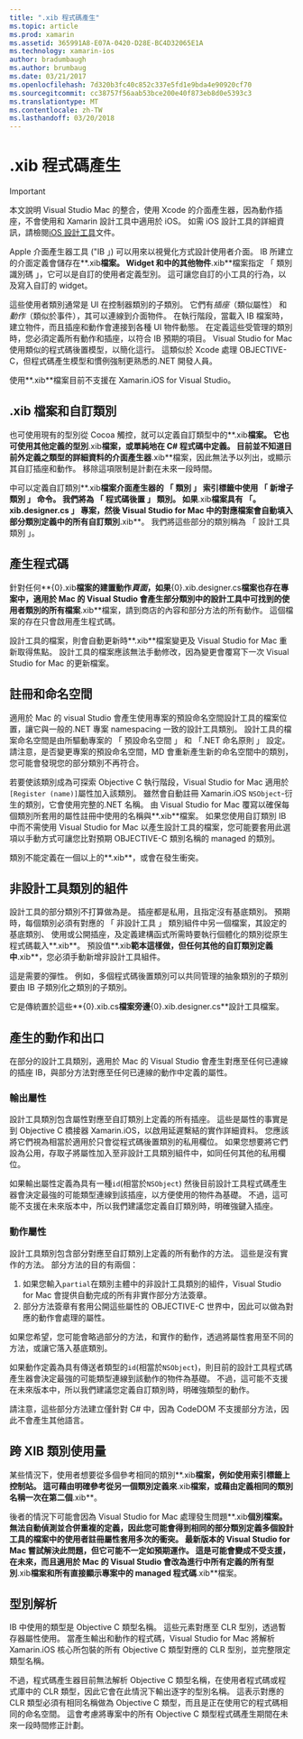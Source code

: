 ```yaml
---
title: ".xib 程式碼產生"
ms.topic: article
ms.prod: xamarin
ms.assetid: 365991A8-E07A-0420-D28E-BC4D32065E1A
ms.technology: xamarin-ios
author: bradumbaugh
ms.author: brumbaug
ms.date: 03/21/2017
ms.openlocfilehash: 7d320b3fc40c852c337e5fd1e9bda4e90920cf70
ms.sourcegitcommit: cc38757f56aab53bce200e40f873eb8d0e5393c3
ms.translationtype: MT
ms.contentlocale: zh-TW
ms.lasthandoff: 03/20/2018
---
```

# <a name="xib-code-generation"></a>.xib 程式碼產生

> [!IMPORTANT]
>  本文說明 Visual Studio Mac 的整合，使用 Xcode 的介面產生器，因為動作插座，不會使用和 Xamarin 設計工具中適用於 iOS。 如需 iOS 設計工具的詳細資訊，請檢閱[iOS 設計工具](~/ios/user-interface/designer/index.md)文件。

Apple 介面產生器工具 ("IB 」) 可以用來以視覺化方式設計使用者介面。 IB 所建立的介面定義會儲存在**.xib**檔案。 Widget 和中的其他物件**.xib**檔案指定 「 類別識別碼 」，它可以是自訂的使用者定義型別。 這可讓您自訂的小工具的行為，以及寫入自訂的 widget。

這些使用者類別通常是 UI 在控制器類別的子類別。 它們有*插座*（類似屬性） 和*動作*（類似於事件），其可以連線到介面物件。 在執行階段，當載入 IB 檔案時，建立物件，而且插座和動作會連接到各種 UI 物件動態。 在定義這些受管理的類別時，您必須定義所有動作和插座，以符合 IB 預期的項目。 Visual Studio for Mac 使用類似的程式碼後置模型，以簡化這行。 這類似於 Xcode 處理 OBJECTIVE-C，但程式碼產生模型和慣例強制更熟悉的.NET 開發人員。

使用**.xib**檔案目前不支援在 Xamarin.iOS for Visual Studio。

## <a name="xib-files-and-custom-classes"></a>.xib 檔案和自訂類別

也可使用現有的型別從 Cocoa 觸控，就可以定義自訂類型中的**.xib**檔案。 它也可使用其他定義的型別**.xib**檔案，或單純地在 C# 程式碼中定義。 目前並不知道目前外定義之類型的詳細資料的介面產生器**.xib**檔案，因此無法予以列出，或顯示其自訂插座和動作。 移除這項限制是計劃在未來一段時間。

中可以定義自訂類別**.xib**檔案介面產生器的 「 類別 」 索引標籤中使用 「 新增子類別 」 命令。 我們將為 「 程式碼後置 」 類別。 如果**.xib**檔案具有 「。 xib.designer.cs 」 專案，然後 Visual Studio for Mac 中的對應檔案會自動填入部分類別定義中的所有自訂類別**.xib**。 我們將這些部分的類別稱為 「 設計工具類別 」。

## <a name="generating-code"></a>產生程式碼

針對任何**{0}.xib**檔案的建置動作*頁面*，如果**{0}.xib.designer.cs**檔案也存在專案中，適用於 Mac 的 Visual Studio 會產生部分類別中的設計工具中可找到的使用者類別的所有檔案**.xib**檔案，請到商店的內容和部分方法的所有動作。 這個檔案的存在只會啟用產生程式碼。

設計工具的檔案，則會自動更新時**.xib**檔案變更及 Visual Studio for Mac 重新取得焦點。 設計工具的檔案應該無法手動修改，因為變更會覆寫下一次 Visual Studio for Mac 的更新檔案。

## <a name="registration-and-namespaces"></a>註冊和命名空間

適用於 Mac 的 visual Studio 會產生使用專案的預設命名空間設計工具的檔案位置，讓它與一般的.NET 專案 namespacing 一致的設計工具類別。 設計工具的檔案命名空間是由所驅動專案的 「 預設命名空間 」 和 「.NET 命名原則 」 設定。 請注意，是否變更專案的預設命名空間，MD 會重新產生新的命名空間中的類別，您可能會發現您的部分類別不再符合。

若要使該類別成為可探索 Objective C 執行階段，Visual Studio for Mac 適用於`[Register (name)]`屬性加入該類別。 雖然會自動註冊 Xamarin.iOS `NSObject`-衍生的類別，它會使用完整的.NET 名稱。 由 Visual Studio for Mac 覆寫以確保每個類別所套用的屬性註冊中使用的名稱與**.xib**檔案。 如果您使用自訂類別 IB 中而不需使用 Visual Studio for Mac 以產生設計工具的檔案，您可能要套用此選項以手動方式可讓您比對預期 OBJECTIVE-C 類別名稱的 managed 的類別。

類別不能定義在一個以上的**.xib**，或會在發生衝突。

## <a name="non-designer-class-parts"></a>非設計工具類別的組件

設計工具的部分類別不打算做為是。 插座都是私用，且指定沒有基底類別。 預期時，每個類別必須有對應的 「 非設計工具 」 類別組件中另一個檔案，其設定的基底類別、 使用或公開插座，及定義建構函式所需時要執行個體化的類別從原生程式碼載入**.xib**。 預設值**.xib**範本這樣做，但任何其他的自訂類別定義中**.xib**，您必須手動新增非設計工具組件。

這是需要的彈性。 例如，多個程式碼後置類別可以共同管理的抽象類別的子類別要由 IB 子類別化之類別的子類別。

它是傳統置於這些**{0}.xib.cs**檔案旁邊**{0}.xib.designer.cs**設計工具檔案。

<a name="generated" />

## <a name="generated-actions-and-outlets"></a>產生的動作和出口

在部分的設計工具類別，適用於 Mac 的 Visual Studio 會產生對應至任何已連線的插座 IB，與部分方法對應至任何已連線的動作中定義的屬性。

### <a name="outlet-properties"></a>輸出屬性

設計工具類別包含屬性對應至自訂類別上定義的所有插座。 這些是屬性的事實是到 Objective C 橋接器 Xamarin.iOS，以啟用延遲繫結的實作詳細資料。 您應該將它們視為相當於適用於只會從程式碼後置類別的私用欄位。 如果您想要將它們設為公用，存取子將屬性加入至非設計工具類別組件中，如同任何其他的私用欄位。

如果輸出屬性定義為具有一種`id`(相當於`NSObject`) 然後目前設計工具程式碼產生器會決定最強的可能類型連線到該插座，以方便使用的物件為基礎。
不過，這可能不支援在未來版本中，所以我們建議您定義自訂類別時，明確強鍵入插座。

### <a name="action-properties"></a>動作屬性

設計工具類別包含部分對應至自訂類別上定義的所有動作的方法。 這些是沒有實作的方法。 部分方法的目的有兩個：

1.  如果您輸入`partial`在類別主體中的非設計工具類別的組件，Visual Studio for Mac 會提供自動完成的所有非實作部分方法簽章。
2.  部分方法簽章有套用公開這些屬性的 OBJECTIVE-C 世界中，因此可以做為對應的動作會處理的屬性。


如果您希望，您可能會略過部分的方法，和實作的動作，透過將屬性套用至不同的方法，或讓它落入基底類別。

如果動作定義為具有傳送者類型的`id`(相當於`NSObject`)，則目前的設計工具程式碼產生器會決定最強的可能類型連線到該動作的物件為基礎。 不過，這可能不支援在未來版本中，所以我們建議您定義自訂類別時，明確強類型的動作。

請注意，這些部分方法建立僅針對 C# 中，因為 CodeDOM 不支援部分方法，因此不會產生其他語言。

## <a name="cross-xib-class-usage"></a>跨 XIB 類別使用量

某些情況下，使用者想要從多個參考相同的類別**.xib**檔案，例如使用索引標籤上控制站。 這可藉由明確參考從另一個類別定義來**.xib**檔案，或藉由定義相同的類別名稱一次在第二個**.xib**。

後者的情況下可能會因為 Visual Studio for Mac 處理發生問題**.xib**個別檔案。 無法自動偵測並合併重複的定義，因此您可能會得到相同的部分類別定義多個設計工具的檔案中的使用者註冊屬性套用多次的衝突。 最新版本的 Visual Studio for Mac 嘗試解決此問題，但它可能不一定如預期運作。 這是可能會變成不受支援，在未來，而且適用於 Mac 的 Visual Studio 會改為進行中所有定義的所有型別**.xib**檔案和所有直接顯示專案中的 managed 程式碼**.xib**檔案。

## <a name="type-resolution"></a>型別解析

IB 中使用的類型是 Objective C 類型名稱。 這些元素對應至 CLR 型別，透過暫存器屬性使用。 當產生輸出和動作的程式碼，Visual Studio for Mac 將解析 Xamarin.iOS 核心所包裝的所有 Objective C 類型對應的 CLR 型別，並完整限定類型名稱。

不過，程式碼產生器目前無法解析 Objective C 類型名稱，在使用者程式碼或程式庫中的 CLR 類型，因此它會在此情況下輸出逐字的型別名稱。 這表示對應的 CLR 類型必須有相同名稱做為 Objective C 類型，而且是正在使用它的程式碼相同的命名空間。 這會考慮將專案中的所有 Objective C 類型程式碼產生期間在未來一段時間修正計劃。
